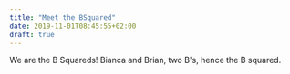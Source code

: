 ```yaml
---
title: "Meet the BSquared"
date: 2019-11-01T08:45:55+02:00
draft: true
---
```


We are the B Squareds! Bianca and Brian, two B's, hence the B squared.